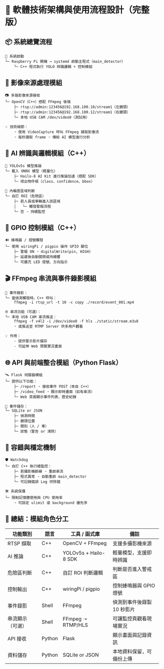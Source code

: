 
# 🧠 軟體技術架構與使用流程設計（完整版）

## 📦 系統總覽流程

```
📁 系統啟動
└─ Raspberry Pi 開機 → systemd 啟動主程式（main_detector）
    └─ C++ 程式執行 YOLO 辨識邏輯 + 控制模組
```

## 🎥 影像來源處理模組

```
📷 多路影像來源接收
└─ OpenCV（C++）搭配 FFmpeg 後端
    ├─ rtsp://admin:123456@192.168.100.10/stream1（左鏡頭）
    ├─ rtsp://admin:123456@192.168.100.12/stream1（右鏡頭）
    └─ 本地 USB CAM /dev/video0（測試用）

💡 技術細節：
    ➝ 使用 VideoCapture 呼叫 FFmpeg 擷取影像流
    ➝ 每秒讀取 frame ➝ 傳給 AI 模型進行分析
```

## 🎯 AI 辨識與邏輯模組（C++）

```
🧠 YOLOv5s 模型推論
└─ 載入 ONNX 模型（輕量化）
    ├─ Hailo-8 AI Kit 進行推論加速（搭配 SDK）
    └─ 得出物件框（class、confidence、bbox）

🧠 內輪差區域判斷
└─ 自訂 ROI（危險區）
    ├─ 若人員或車輛進入該區域
    │   └─ 觸發警報流程
    └─ 否 ➝ 持續監控
```

## 📢 GPIO 控制模組（C++）

```
🔊 蜂鳴器 / 燈號觸發
└─ 使用 wiringPi / pigpio 操作 GPIO 腳位
    ├─ 警報 ON ➝ digitalWrite(pin, HIGH)
    ├─ 延遲後自動關閉或持續響
    └─ 可擴充 LED 燈號、方向指示
```

## 🎬 FFmpeg 串流與事件錄影模組

```
🎥 事件錄影：
└─ 當偵測觸發時，C++ 呼叫：
    ffmpeg -i rtsp_url -t 10 -c copy ./record/event_001.mp4

🌐 串流功能（可選）：
└─ 本地 USB CAM 串流推送：
    ffmpeg -f v4l2 -i /dev/video0 -f hls ./static/stream.m3u8
    ➝ 或推送至 RTMP Server 供多用戶觀看

💡 作用：
    - 提供警示影片備存
    - 可延伸 Web 預覽實況畫面
```

## 🌐 API 與前端整合模組（Python Flask）

```
🛰 Flask 伺服器模組
└─ 提供以下功能：
    ├─ /report ➝ 接收事件 POST（來自 C++）
    ├─ /video_feed ➝ 顯示即時畫面（如有串流）
    └─ Web 頁面顯示事件列表、歷史紀錄

📝 事件儲存：
└─ SQLite or JSON
    ├─ 偵測時間
    ├─ 鏡頭位置
    ├─ 類別（人 / 車）
    └─ 狀態（警告 or 清除）
```

## 🔧 容錯與穩定機制

```
🛡 Watchdog
└─ 自訂 C++ 執行緒監控：
    ├─ 若攝影機斷線 ➝ 重啟串流
    ├─ 程式異常 ➝ 自動重啟 main_detector
    └─ 可記錄錯誤 Log 供除錯

🛠 系統保護
└─ 限制記憶體使用與 CPU 使用率
    ➝ 可設定 ulimit 或 background 優先序
```

## 📌 總結：模組角色分工

| 功能類別         | 語言   | 工具 / 函式庫            | 備註                         |
|------------------|--------|---------------------------|------------------------------|
| RTSP 擷取        | C++    | OpenCV + FFmpeg           | 支援多攝影機來源             |
| AI 推論          | C++    | YOLOv5s + Hailo-8 SDK     | 輕量模型，支援即時辨識       |
| 危險區判斷       | C++    | 自訂 ROI 判斷邏輯         | 判斷是否進入警戒區           |
| 控制輸出         | C++    | wiringPi / pigpio         | 控制蜂鳴器與 GPIO 燈號       |
| 事件錄影         | Shell  | FFmpeg                    | 偵測到事件後錄製 10 秒影片  |
| 串流顯示（可選） | Shell  | FFmpeg ➝ RTMP/HLS         | 可讓監控頁觀看現場實況       |
| API 接收         | Python | Flask                     | 顯示畫面與記錄資訊           |
| 資料儲存         | Python | SQLite or JSON            | 本地資料保留，可備份上傳     |
